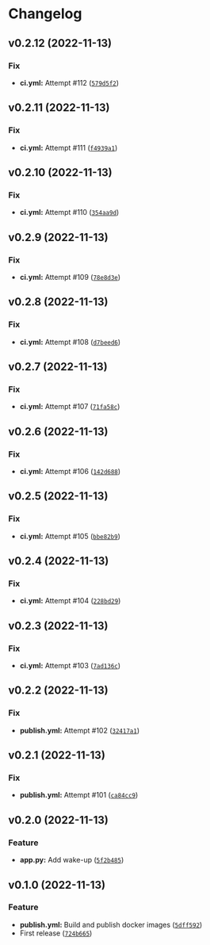 # Changelog

<!--next-version-placeholder-->

## v0.2.12 (2022-11-13)
### Fix
* **ci.yml:** Attempt #112 ([`579d5f2`](https://github.com/tim83/notify_api/commit/579d5f252965601725123062d12132cc5401cda5))

## v0.2.11 (2022-11-13)
### Fix
* **ci.yml:** Attempt #111 ([`f4939a1`](https://github.com/tim83/notify_api/commit/f4939a14550916ac1f18905a5a5f6cd667acd785))

## v0.2.10 (2022-11-13)
### Fix
* **ci.yml:** Attempt #110 ([`354aa9d`](https://github.com/tim83/notify_api/commit/354aa9d0ce03c2ee96ea40825b414bc3b23132b0))

## v0.2.9 (2022-11-13)
### Fix
* **ci.yml:** Attempt #109 ([`78e8d3e`](https://github.com/tim83/notify_api/commit/78e8d3e75901c5f64c4eaa77c2cb1a665857ac46))

## v0.2.8 (2022-11-13)
### Fix
* **ci.yml:** Attempt #108 ([`d7beed6`](https://github.com/tim83/notify_api/commit/d7beed6128bb34fb453c3f1ad8bc50cb3956184e))

## v0.2.7 (2022-11-13)
### Fix
* **ci.yml:** Attempt #107 ([`71fa58c`](https://github.com/tim83/notify_api/commit/71fa58c185f0b4c431a70097e54656ebcc7fb5f8))

## v0.2.6 (2022-11-13)
### Fix
* **ci.yml:** Attempt #106 ([`142d688`](https://github.com/tim83/notify_api/commit/142d6881bf19d0659de4e9531daf19f4ba1b2943))

## v0.2.5 (2022-11-13)
### Fix
* **ci.yml:** Attempt #105 ([`bbe82b9`](https://github.com/tim83/notify_api/commit/bbe82b9ff1aca0ac3e41959cba727a2228a5c55a))

## v0.2.4 (2022-11-13)
### Fix
* **ci.yml:** Attempt #104 ([`228bd29`](https://github.com/tim83/notify_api/commit/228bd29e4577f50857cced3546d010bf35277bbc))

## v0.2.3 (2022-11-13)
### Fix
* **ci.yml:** Attempt #103 ([`7ad136c`](https://github.com/tim83/notify_api/commit/7ad136ca7196a80aa0157736eb820da17c127525))

## v0.2.2 (2022-11-13)
### Fix
* **publish.yml:** Attempt #102 ([`32417a1`](https://github.com/tim83/notify_api/commit/32417a1f4b9fdead250b18712a4dec1effc2a2e1))

## v0.2.1 (2022-11-13)
### Fix
* **publish.yml:** Attempt #101 ([`ca84cc9`](https://github.com/tim83/notify_api/commit/ca84cc935f4d7c0a88fbd99c6dd40a037b2bbb5a))

## v0.2.0 (2022-11-13)
### Feature
* **app.py:** Add wake-up ([`5f2b485`](https://github.com/tim83/notify_api/commit/5f2b485638b692f22d58f79cb47e56a04a9c4660))

## v0.1.0 (2022-11-13)
### Feature
* **publish.yml:** Build and publish docker images ([`5dff592`](https://github.com/tim83/notify_api/commit/5dff592d2ac03d98d3ae5f440040a526c484764c))
* First release ([`724b665`](https://github.com/tim83/notify_api/commit/724b6655c54532b9942f4eb7c3137ec6c5e980b7))
